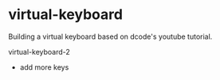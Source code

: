 # virtual-keyboard
Building a virtual keyboard based on dcode's youtube tutorial.

virtual-keyboard-2 <br/>
- add more keys
